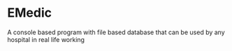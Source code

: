 # EMedic
A console based program with file based database that can be used by any hospital in real life working

